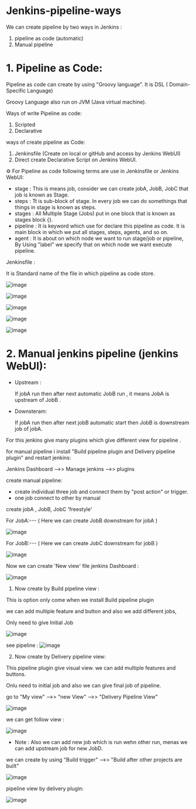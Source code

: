 # Jenkins-pipeline-ways

We can create pipeline by two ways in Jenkins :
 1. pipeline as code (automatic)
 2. Manual pipeline

  

# 1. Pipeline as Code:

  Pipeline as code can create by using "Groovy language". It is DSL ( Domain-Specific Language)

  Groovy Language also run on JVM (Java virtual machine).

 Ways of write Pipeline as code: 
  1. Scripted 
  2. Declarative  
   
ways of create pipeline as Code:
  1. Jenkinsfile (Create on local or gitHub and access by Jenkins WebUI)
  2. Direct create Declarative Script on Jenkins WebUI.


⚙️ For Pipeline as code following terms are use in Jenkinsfile or Jenkins WebUI:

  - stage : This is means job, consider we can create jobA, JobB, JobC that job is known as Stage.
  - steps : Tt is sub-block of stage. In every job we can do somethings that things in stage is known as steps.
  - stages : All Multiple Stage (Jobs) put in one block that is known as stages block {}.
  - pipeline : It is keyword which use for declare this pipeline as code. It is main block in which we put all stages, steps, agents, and so on.
  - agent : It is about on which node we want to run stage/job or pipeline, By Using "label" we specify that on which node we want execute pipeline.


Jenkinsfile : 

It is Standard name of the file in which pipeline as code store.

![image](https://github.com/Pratikshinde55/Jenkins-pipeline-ways/assets/145910708/d10af14c-a676-4538-aa90-916e157055d7)

![image](https://github.com/Pratikshinde55/Jenkins-pipeline-ways/assets/145910708/f3deea6b-8cbb-4906-99e6-cd4673ffc123)

![image](https://github.com/Pratikshinde55/Jenkins-pipeline-ways/assets/145910708/c46cb3f4-d735-4a32-8d5f-99c49e6a8de5)

![image](https://github.com/Pratikshinde55/Jenkins-pipeline-ways/assets/145910708/5176c8ee-2de6-4599-af8d-b9b11a8b32f5)

![image](https://github.com/Pratikshinde55/Jenkins-pipeline-ways/assets/145910708/e0e34b56-0b0f-44cb-8c66-eed4c6c95ed7)


# 2. Manual jenkins pipeline (jenkins WebUI):

- Upstream :

  If jobA run then after next automatic JobB run , it means JobA is upstream of JobB .

- Downsteram:

  If jobA run then after next jobB automatic start then JobB is downstream job of jobA.
  
For this jenkins give many plugins which give different view for pipeline .

for manual pipeline i install "Build pipeline plugin and Delivery pipeline plugin" and restart jenkins:

 Jenkins Dashboard -->> Manage jenkins -->> plugins 

 create manual pipeline:
  - create individual three job and connect them by "post action" or trigger.
  - one job connect to other by manual
  
 create jobA , JobB, JobC 'freestyle'

For JobA:--- ( Here we can create JobB downstream for jobA )

 ![image](https://github.com/Pratikshinde55/Jenkins-pipeline-ways/assets/145910708/1ad9d607-37db-4c39-9f83-18fff27b39ad)

For JobB:--- ( Here we can create JobC downstream for jobB )

![image](https://github.com/Pratikshinde55/Jenkins-pipeline-ways/assets/145910708/b24b9c7e-6526-467e-b16c-64b6c86c01d8)

Now we can create 'New view' file jenkins Dashboard :

![image](https://github.com/Pratikshinde55/Jenkins-pipeline-ways/assets/145910708/ebbc47bf-edb4-4b30-b3d3-528af72aa4a9)


1. Now create by Build pipeline view :

 This is option only come when we install Build pipeline plugin

 we can add multiple feature and button and also we add different jobs, 

 Only need to give Initial Job 

 ![image](https://github.com/Pratikshinde55/Jenkins-pipeline-ways/assets/145910708/520cb0b5-b6e9-41dc-9943-ab1aeaa42235)

 see pipeline :
 ![image](https://github.com/Pratikshinde55/Jenkins-pipeline-ways/assets/145910708/17758cef-2aa3-442e-a7cb-84aabeb3472e)


2. Now create by Delivery pipeline view:

This pipeline plugin give visual view.
we can add multiple features and buttons.

Onlu need to initial job and also we can give final job of pipeline.

go to "My view"  -->> "new View" -->> "Delivery Pipeline View" 

![image](https://github.com/Pratikshinde55/Jenkins-pipeline-ways/assets/145910708/415cf65f-1b14-4a72-a074-b5b9ddc9b1c8)

we can get follow view :

![image](https://github.com/Pratikshinde55/Jenkins-pipeline-ways/assets/145910708/56b841f1-7e7c-4fad-8c1c-749170aedf6a)


 
- Note :
Also we can add new job which is run wehn other run, menas we can add upstream job for new JobD.

we can create by using "Build trigger" -->> "Build after other projects are built"

![image](https://github.com/Pratikshinde55/Jenkins-pipeline-ways/assets/145910708/bbd28d4a-3111-43fd-8cdd-b3e2fb241c23)

pipeline view by delivery plugin:

![image](https://github.com/Pratikshinde55/Jenkins-pipeline-ways/assets/145910708/286d7dce-3675-4526-82c4-b2b978ce6b06)


